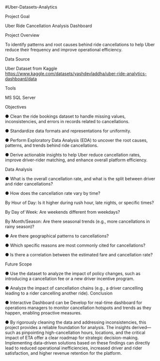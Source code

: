 #Uber-Datasets-Analytics


Project Goal

Uber Ride Cancellation Analysis Dashboard

Project Overview

To identify patterns and root causes behind ride cancellations to help Uber reduce their frequency and improve operational efficiency.

Data Source

Uber Dataset from Kaggle
https://www.kaggle.com/datasets/yashdevladdha/uber-ride-analytics-dashboard/data

Tools

MS SQL Server

Objectives

● Clean the ride bookings dataset to handle missing values, inconsistencies, and errors in
records related to cancellations.

● Standardize data formats and representations for uniformity.

● Perform Exploratory Data Analysis (EDA) to uncover the root causes, patterns, and trends
behind ride cancellations.

● Derive actionable insights to help Uber reduce cancellation rates, improve driver-rider
matching, and enhance overall platform efficiency.

Data Analysis

● What is the overall cancellation rate, and what is the split between driver and rider
cancellations?

● How does the cancellation rate vary by time?

By Hour of Day: Is it higher during rush hour, late nights, or specific times?

By Day of Week: Are weekends different from weekdays?

By Month/Season: Are there seasonal trends (e.g., more cancellations in rainy season)?

● Are there geographical patterns to cancellations?

● Which specific reasons are most commonly cited for cancellations?

● Is there a correlation between the estimated fare and cancellation rate?

Future Scope

● Use the dataset to analyze the impact of policy changes, such as introducing a cancellation fee
or a new driver incentive program.

● Analyze the impact of cancellation chains (e.g., a driver cancelling leading to a rider cancelling
another ride).
Conclusion

● Interactive Dashboard can be Develop for real-time dashboard for operations managers to
monitor cancellation hotspots and trends as they happen, enabling proactive measures.

● By rigorously cleaning the data and addressing inconsistencies, this project provides a reliable
foundation for analysis. The insights derived—such as pinpointing high-cancellation hours,
locations, and the critical impact of ETA offer a clear roadmap for strategic decision-making.
Implementing data-driven solutions based on these findings can directly lead to reduced
operational inefficiencies, increased driver and rider satisfaction, and higher revenue retention
for the platform.
